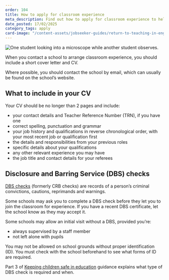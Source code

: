 ```yaml
---
order: 104
title: How to apply for classroom experience
meta_description: Find out how to apply for classroom experience to help you return to teaching.
date_posted: 17/02/2025
category_tags: apply
card-image: "/content-assets/jobseeker-guides/return-to-teaching-in-england/how-to-apply-for-classroom-experience.png"
---
```


![One student looking into a microscope while another student observes.](/content-assets/jobseeker-guides/return-to-teaching-in-england/how-to-apply-for-classroom-experience.png)

When you contact a school to arrange classroom experience, you should include a short cover letter and CV. 

Where possible, you should contact the school by email, which can usually be found on the school’s website.

## What to include in your CV 
 
Your CV should be no longer than 2 pages and include: 

* your contact details and Teacher Reference Number (TRN), if you have one  
* correct spelling, punctuation and grammar  
* your job history and qualifications in reverse chronological order, with your most recent job or qualification first 
* the details and responsibilities from your previous roles 
* specific details about your qualifications   
* any other relevant experience you may have  
* the job title and contact details for your referees

## Disclosure and Barring Service (DBS) checks 
 
[DBS checks](https://www.gov.uk/government/collections/dbs-checking-service-guidance--2?) (formerly CRB checks) are records of a person’s criminal convictions, cautions, reprimands and warnings. 
  
Some schools may ask you to complete a DBS check before they let you to join the classroom for experience. If you have a recent DBS certificate, let the school know as they may accept it.  
 
Some schools may allow an initial visit without a DBS, provided you’re: 

* always supervised by a staff member 
* not left alone with pupils 

You may not be allowed on school grounds without proper identification (ID). You must check with the school beforehand to see what forms of ID are required.   
  
Part 3 of [Keeping children safe in education](https://www.gov.uk/government/publications/keeping-children-safe-in-education--2) guidance explains what type of DBS check is required and when.